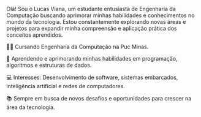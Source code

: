 Olá! Sou o Lucas Viana, um estudante entusiasta de Engenharia da Computação buscando aprimorar minhas habilidades e conhecimentos no mundo da tecnologia. Estou constantemente explorando novas áreas e projetos para expandir minha compreensão e aplicação prática dos conceitos aprendidos.

👨‍🎓 Cursando Engenharia da Computação na Puc Minas.

🌱 Aprendendo e aprimorando minhas habilidades em programação, algoritmos e estruturas de dados.

💻 Interesses: Desenvolvimento de software, sistemas embarcados, inteligência artificial e redes de computadores.

📚 Sempre em busca de novos desafios e oportunidades para crescer na área da tecnologia.
